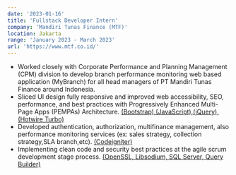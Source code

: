 ```yaml
---
date: '2023-01-16'
title: 'Fullstack Developer Intern'
company: 'Mandiri Tunas Finance (MTF)'
location: Jakarta
range: 'January 2023 - March 2023'
url: 'https://www.mtf.co.id/'
---
```


- Worked closely with Corporate Performance and Planning Management (CPM) division to develop branch performance monitoring web based application (MyBranch) for all head managers of PT Mandiri Tunas Finance around Indonesia.
- Sliced UI design fully responsive and improved web accessibility, SEO, performance, and best practices with Progressively Enhanced Multi-Page Apps (PEMPAs) Architecture. [(Bootstrap),(JavaScript),(jQuery),(Hotwire Turbo)](<(https://npmjs.com/)>)
- Developed authentication, authorization, multifinance management, also performance monitoring services (ex: sales strategy, collection strategy,SLA branch,etc). [(Codeigniter)](<(https://npmjs.com/)>)
- Implementing clean code and security best practices at the agile scrum development stage process. [(OpenSSL, Libsodium, SQL Server, Query Builder)](<(https://npmjs.com/)>)
